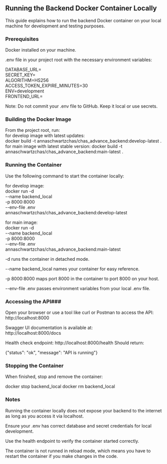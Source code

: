 ## Running the Backend Docker Container Locally ##
This guide explains how to run the backend Docker container on your local machine for development and testing purposes.  

### Prerequisites ###  

Docker installed on your machine.  

.env file in your project root with the necessary environment variables:  

DATABASE_URL=<your-database-url>  
SECRET_KEY=<your-secret-key>  
ALGORITHM=HS256  
ACCESS_TOKEN_EXPIRE_MINUTES=30  
ENV=development   
FRONTEND_URL=<frontend-url>    

Note: Do not commit your .env file to GitHub. Keep it local or use secrets.  

### Building the Docker Image ### 

From the project root, run:  
for develop image with latest updates:  
docker build -t annaschwartzchas/chas_advance_backend:develop-latest .  
for main image with latest stable version: 
docker build -t annaschwartzchas/chas_advance_backend:main-latest .    

### Running the Container ### 

Use the following command to start the container locally:   

for develop image:   
docker run -d \
  --name backend_local \
  -p 8000:8000 \
  --env-file .env \
  annaschwartzchas/chas_advance_backend:develop-latest

for main image:  
  docker run -d \
  --name backend_local \
  -p 8000:8000 \
  --env-file .env \
  annaschwartzchas/chas_advance_backend:main-latest

-d runs the container in detached mode.

--name backend_local names your container for easy reference.

-p 8000:8000 maps port 8000 in the container to port 8000 on your host.

--env-file .env passes environment variables from your local .env file.

### Accessing the API### 

Open your browser or use a tool like curl or Postman to access the API:
http://localhost:8000  

Swagger UI documentation is available at:  
http://localhost:8000/docs  

Health check endpoint:
http://localhost:8000/health
Should return:

{"status": "ok", "message": "API is running"}

### Stopping the Container ### 

When finished, stop and remove the container:

docker stop backend_local
docker rm backend_local

### Notes ### 

Running the container locally does not expose your backend to the internet as long as you access it via localhost.

Ensure your .env has correct database and secret credentials for local development.

Use the health endpoint to verify the container started correctly.

The container is not runned in reload mode, which means you have to restart the container if you make changes in the code. 